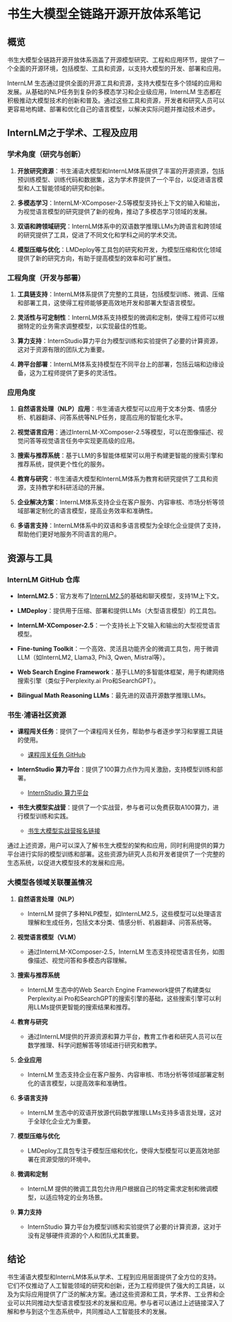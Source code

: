 # 书生大模型全链路开源开放体系笔记

## 概览

书生大模型全链路开源开放体系涵盖了开源模型研究、工程和应用环节，提供了一个全面的开源环境，包括模型、工具和资源，以支持大模型的开发、部署和应用。

InternLM 生态通过提供全面的开源工具和资源，支持大模型在多个领域的应用和发展。从基础的NLP任务到复杂的多模态学习和企业级应用，InternLM 生态都在积极推动大模型技术的创新和普及。通过这些工具和资源，开发者和研究人员可以更容易地构建、部署和优化自己的语言模型，以解决实际问题并推动技术进步。

## InternLM之于学术、工程及应用
### 学术角度（研究与创新）

1. **开放研究资源**：书生浦语大模型和InternLM体系提供了丰富的开源资源，包括预训练模型、训练代码和数据集，这为学术界提供了一个平台，以促进语言模型和人工智能领域的研究和创新。

2. **多模态学习**：InternLM-XComposer-2.5等模型支持长上下文的输入和输出，为视觉语言模型的研究提供了新的视角，推动了多模态学习领域的发展。

3. **双语和跨领域研究**：InternLM体系中的双语数学推理LLMs为跨语言和跨领域的研究提供了工具，促进了不同文化和学科之间的学术交流。

4. **模型压缩与优化**：LMDeploy等工具包的研究和开发，为模型压缩和优化领域提供了新的研究方向，有助于提高模型的效率和可扩展性。

### 工程角度（开发与部署）

1. **工具链支持**：InternLM体系提供了完整的工具链，包括模型训练、微调、压缩和部署工具，这使得工程师能够更高效地开发和部署大型语言模型。

2. **灵活性与可定制性**：InternLM体系支持模型的微调和定制，使得工程师可以根据特定的业务需求调整模型，以实现最佳的性能。

3. **算力支持**：InternStudio算力平台为模型训练和实验提供了必要的计算资源，这对于资源有限的团队尤为重要。

4. **跨平台部署**：InternLM体系支持模型在不同平台上的部署，包括云端和边缘设备，这为工程师提供了更多的灵活性。

### 应用角度

1. **自然语言处理（NLP）应用**：书生浦语大模型可以应用于文本分类、情感分析、机器翻译、问答系统等NLP任务，提高应用的智能化水平。

2. **视觉语言应用**：通过InternLM-XComposer-2.5等模型，可以在图像描述、视觉问答等视觉语言任务中实现更高级的应用。

3. **搜索与推荐系统**：基于LLM的多智能体框架可以用于构建更智能的搜索引擎和推荐系统，提供更个性化的服务。

4. **教育与研究**：书生浦语大模型和InternLM体系为教育和研究提供了工具和资源，支持教学和科研活动的开展。

5. **企业解决方案**：InternLM体系支持企业在客户服务、内容审核、市场分析等领域部署定制化的语言模型，提高业务效率和准确性。

6. **多语言支持**：InternLM体系中的双语和多语言模型为全球化企业提供了支持，帮助他们更好地服务不同语言的用户。


## 资源与工具

### InternLM GitHub 仓库

- **InternLM2.5**：官方发布了[InternLM2.5]((https://github.com/internLM/))的基础和聊天模型，支持1M上下文。

- **LMDeploy**：提供用于压缩、部署和提供LLMs（大型语言模型）的工具包。

- **InternLM-XComposer-2.5**：一个支持长上下文输入和输出的大型视觉语言模型。

- **Fine-tuning Toolkit**：一个高效、灵活且功能齐全的微调工具包，用于微调LLM（如InternLM2, Llama3, Phi3, Qwen, Mistral等）。

- **Web Search Engine Framework**：基于LLM的多智能体框架，用于构建网络搜索引擎（类似于Perplexity.ai Pro和SearchGPT）。

- **Bilingual Math Reasoning LLMs**：最先进的双语开源数学推理LLMs。

### 书生·浦语社区资源

- **课程闯关任务**：提供了一个课程闯关任务，帮助参与者逐步学习和掌握工具链的使用。
  - [课程闯关任务 GitHub](https://github.com/InternLM/Tutorial/tree/camp4/docs/L1/ToolChain)

- **InternStudio 算力平台**：提供了100算力点作为闯关激励，支持模型训练和部署。
  - [InternStudio 算力平台](https://studio.intern-ai.org.cn/)

- **书生大模型实战营**：提供了一个实战营，参与者可以免费获取A100算力，进行模型训练和实践。
  - [书生大模型实战营报名链接](https://colearn.intern-ai.org.cn/set?s=bz_toolchain)

通过上述资源，用户可以深入了解书生大模型的架构和应用，同时利用提供的算力平台进行实际的模型训练和部署。这些资源为研究人员和开发者提供了一个完整的生态系统，以促进大模型技术的发展和应用。


### 大模型各领域关联覆盖情况

1. **自然语言处理（NLP）**
   - InternLM 提供了多种NLP模型，如InternLM2.5，这些模型可以处理语言理解和生成任务，包括文本分类、情感分析、机器翻译、问答系统等。

2. **视觉语言模型（VLM）**
   - 通过InternLM-XComposer-2.5，InternLM 生态支持视觉语言任务，如图像描述、视觉问答和多模态内容理解。

3. **搜索与推荐系统**
   - InternLM 生态中的Web Search Engine Framework提供了构建类似Perplexity.ai Pro和SearchGPT的搜索引擎的基础，这些搜索引擎可以利用LLMs提供更智能的搜索结果和推荐。

4. **教育与研究**
   - 通过InternLM提供的开源资源和算力平台，教育工作者和研究人员可以在数学推理、科学问题解答等领域进行研究和教学。

5. **企业应用**
   - InternLM 生态支持企业在客户服务、内容审核、市场分析等领域部署定制化的语言模型，以提高效率和准确性。

6. **多语言支持**
   - InternLM 生态中的双语开放源代码数学推理LLMs支持多语言处理，这对于全球化企业尤为重要。

7. **模型压缩与优化**
   - LMDeploy工具包专注于模型压缩和优化，使得大型模型可以更高效地部署在资源受限的环境中。

8. **微调和定制**
   - InternLM 提供的微调工具包允许用户根据自己的特定需求定制和微调模型，以适应特定的业务场景。

9. **算力支持**
   - InternStudio 算力平台为模型训练和实验提供了必要的计算资源，这对于没有足够硬件资源的个人和团队尤其重要。

## 结论

书生浦语大模型和InternLM体系从学术、工程到应用层面提供了全方位的支持。它们不仅推动了人工智能领域的研究和创新，还为工程师提供了强大的工具链，以及为实际应用提供了广泛的解决方案。通过这些资源和工具，学术界、工业界和企业可以共同推动大型语言模型技术的发展和应用。参与者可以通过上述链接深入了解和参与到这个生态系统中，共同推动人工智能技术的发展。
